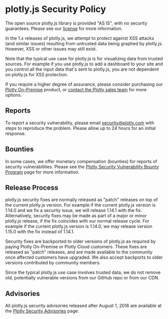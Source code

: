 # plotly.js Security Policy

The open source plotly.js library is provided "AS IS", with no security guarantees.  Please see our
[license](https://raw.githubusercontent.com/plotly/plotly.js/master/LICENSE) for more information.

In the 1.x releases of plotly.js, we attempt to protect against XSS attacks (and similar issues) resulting from
untrusted data being graphed by plotly.js.  However, XSS or other issues may still exist.

Note that the typical use case for plotly.js is for visualizing data from trusted sources.  For example if you use plotly.js to add a dashboard to your site and you control all the input data that's sent to plotly.js, you are not dependent on plotly.js for XSS protection.

If you require a higher degree of assurance, please consider purchasing our
[Plotly On-Premise](https://plotly.com/get-pricing/) product, or [contact the Plotly sales team](mailto:sales@plotly.com)
for more options.

## Reports

To report a security vulnerability, please email security@plotly.com with steps to reproduce the problem. Please allow up to
24 hours for an initial response.

## Bounties

In some cases, we offer monetary compensation (bounties) for reports of security vulnerabilities.  Please see the [Plotly Security Vulnerability Bounty Program](https://plotly.com/chart-studio-help/security/) page for more information.

## Release Process

plotly.js security fixes are normally released as "patch" releases on top of the current plotly.js version.  For example if the current plotly.js version is 1.14.0 and we fix a security issue, we will release 1.14.1 with the fix.  Alternatively, security fixes may be made as part of a major or minor plotly.js release, if the fix coincides with our normal release cycle.  For example if the current plotly.js version is 1.14.0, we may release version 1.15.0 with the fix instead of 1.14.1.

Security fixes are backported to older versions of plotly.js as required by paying Plotly On-Premise or Plotly Cloud customers.  These fixes are released as "patch" releases, and are made available to the community once affected customers have upgraded.  We also accept backports to older versions contributed by community members.

Since the typical plotly.js use case involves trusted data, we do not remove old, potentially vulnerable versions from our GitHub repo or from our CDN.

## Advisories

All plotly.js security advisories released after August 1, 2016 are available at the [Plotly Security Advisories](https://plotly.com/chart-studio-help/security-advisories/) page.
